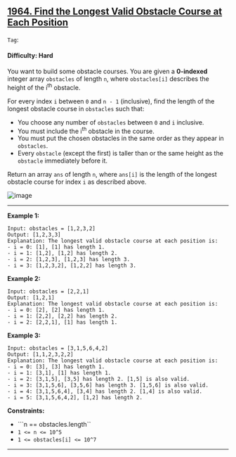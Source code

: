 ## [1964. Find the Longest Valid Obstacle Course at Each Position](https://leetcode.com/problems/find-the-longest-valid-obstacle-course-at-each-position/)

```Tag```:

#### Difficulty: Hard

You want to build some obstacle courses. You are given a __0-indexed__ integer array ```obstacles``` of length ```n```, where ```obstacles[i]``` describes the height of the i<sup>th</sup> obstacle.

For every index ```i``` between ```0``` and ```n - 1``` (inclusive), find the length of the longest obstacle course in ```obstacles``` such that:

- You choose any number of ```obstacles``` between ```0``` and ```i``` inclusive.
- You must include the i<sup>th</sup> obstacle in the course.
- You must put the chosen obstacles in the same order as they appear in ```obstacles```.
- Every ```obstacle``` (except the first) is taller than or the same height as the ```obstacle``` immediately before it.

Return an array ```ans``` of length ```n```, where ```ans[i]``` is the length of the longest obstacle course for index ```i``` as described above.

![image](https://user-images.githubusercontent.com/35042430/236702544-2695b4c9-7460-4d63-baa9-5928784a5d19.png)

---

__Example 1:__
```
Input: obstacles = [1,2,3,2]
Output: [1,2,3,3]
Explanation: The longest valid obstacle course at each position is:
- i = 0: [1], [1] has length 1.
- i = 1: [1,2], [1,2] has length 2.
- i = 2: [1,2,3], [1,2,3] has length 3.
- i = 3: [1,2,3,2], [1,2,2] has length 3.
```

__Example 2:__
```
Input: obstacles = [2,2,1]
Output: [1,2,1]
Explanation: The longest valid obstacle course at each position is:
- i = 0: [2], [2] has length 1.
- i = 1: [2,2], [2,2] has length 2.
- i = 2: [2,2,1], [1] has length 1.
```

__Example 3:__
```
Input: obstacles = [3,1,5,6,4,2]
Output: [1,1,2,3,2,2]
Explanation: The longest valid obstacle course at each position is:
- i = 0: [3], [3] has length 1.
- i = 1: [3,1], [1] has length 1.
- i = 2: [3,1,5], [3,5] has length 2. [1,5] is also valid.
- i = 3: [3,1,5,6], [3,5,6] has length 3. [1,5,6] is also valid.
- i = 4: [3,1,5,6,4], [3,4] has length 2. [1,4] is also valid.
- i = 5: [3,1,5,6,4,2], [1,2] has length 2.
```

__Constraints:__

- ```n == obstacles.length``
- ```1 <= n <= 10^5```
- ```1 <= obstacles[i] <= 10^7```

---

